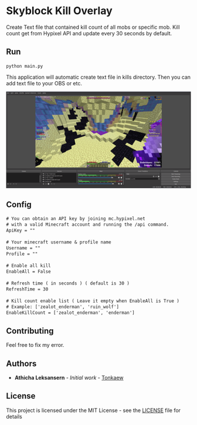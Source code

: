 # Skyblock Kill Overlay

Create Text file that contained kill count of all mobs or specific mob. Kill count get from Hypixel API and update every 30 seconds by default.

## Run

```
python main.py
```

This application will automatic create text file in kills directory. Then you can add text file to your OBS or etc.

![OBS Picture](https://github.com/tonkaew131/SkyblockKillOverlay/blob/master/picture1.png)

## Config

```
# You can obtain an API key by joining mc.hypixel.net 
# with a valid Minecraft account and running the /api command.
ApiKey = ""

# Your minecraft username & profile name
Username = ""
Profile = ""

# Enable all kill
EnableAll = False

# Refresh time ( in seconds ) ( default is 30 )
RefreshTime = 30

# Kill count enable list ( Leave it empty when EnableAll is True )
# Example: ['zealot_enderman', 'ruin_wolf']
EnableKillCount = ['zealot_enderman', 'enderman']
```

## Contributing

Feel free to fix my error.

## Authors

* **Athicha Leksansern** - *Initial work* - [Tonkaew](https://github.com/tonkaew131/SkyblockKillOverlay/picture1.png)

## License

This project is licensed under the MIT License - see the [LICENSE](LICENSE) file for details
